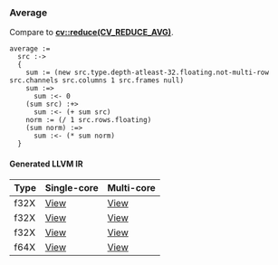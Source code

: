 ### Average
Compare to **[cv::reduce(CV_REDUCE_AVG)](http://docs.opencv.org/modules/core/doc/operations_on_arrays.html#reduce)**.

    average :=
      src :->
      {
        sum := (new src.type.depth-atleast-32.floating.not-multi-row src.channels src.columns 1 src.frames null)
        sum :=>
          sum :<- 0
        (sum src) :+>
          sum :<- (+ sum src)
        norm := (/ 1 src.rows.floating)
        (sum norm) :=>
          sum :<- (* sum norm)
      }

#### Generated LLVM IR
| Type | Single-core | Multi-core |
|------|-------------|------------|
| f32X | [View](https://raw.githubusercontent.com/biometrics/likely/gh-pages/ir/benchmarks/average_f32X_u8XY.ll)  | [View](https://raw.githubusercontent.com/biometrics/likely/gh-pages/ir/benchmarks/average_f32X_u8XY_m.ll)  |
| f32X | [View](https://raw.githubusercontent.com/biometrics/likely/gh-pages/ir/benchmarks/average_f32X_i16XY.ll) | [View](https://raw.githubusercontent.com/biometrics/likely/gh-pages/ir/benchmarks/average_f32X_i16XY_m.ll) |
| f32X | [View](https://raw.githubusercontent.com/biometrics/likely/gh-pages/ir/benchmarks/average_f32X_f32XY.ll) | [View](https://raw.githubusercontent.com/biometrics/likely/gh-pages/ir/benchmarks/average_f32X_f32XY_m.ll) |
| f64X | [View](https://raw.githubusercontent.com/biometrics/likely/gh-pages/ir/benchmarks/average_f64X_f64XY.ll) | [View](https://raw.githubusercontent.com/biometrics/likely/gh-pages/ir/benchmarks/average_f64X_f64XY_m.ll) |
